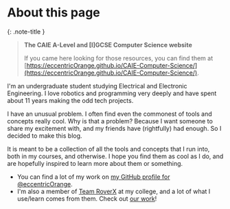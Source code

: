 # About this page

{: .note-title }
> **The CAIE A-Level and [I]GCSE Computer Science website**
> 
> If you came here looking for those resources, you can find them at [https://eccentricOrange.github.io/CAIE-Computer-Science/](https://eccentricOrange.github.io/CAIE-Computer-Science/).

I'm an undergraduate student studying Electrical and Electronic Engineering. I love robotics and programming very deeply and have spent about 11 years making the odd tech projects.

I have an unusual problem. I often find even the commonest of tools and concepts really cool. Why is that a problem? Because I want someone to share my excitement with, and my friends have (rightfully) had enough. So I decided to make this blog.

It is meant to be a collection of all the tools and concepts that I run into, both in my courses, and otherwise. I hope you find them as cool as I do, and are hopefully inspired to learn more about them or something.

*   You can find a lot of my work on [my GitHub profile for @eccentricOrange](https://github.com/eccentricOrange).
*   I'm also a member of [Team RoverX](https://www.teamroverx.com/) at my college, and a lot of what I use/learn comes from them. Check out [our work](https://www.youtube.com/watch?v=JwVlNUayxL4)!
